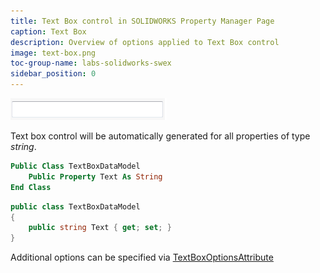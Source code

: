```yaml
---
title: Text Box control in SOLIDWORKS Property Manager Page
caption: Text Box
description: Overview of options applied to Text Box control
image: text-box.png
toc-group-name: labs-solidworks-swex
sidebar_position: 0
---
```

![Text Box control](text-box.png)

Text box control will be automatically generated for all properties of type *string*.

~~~vb
Public Class TextBoxDataModel
    Public Property Text As String
End Class
~~~


~~~cs
public class TextBoxDataModel
{
    public string Text { get; set; }
}
~~~


Additional options can be specified via [TextBoxOptionsAttribute](https://docs.codestack.net/swex/pmpage/html/T_CodeStack_SwEx_PMPage_Attributes_TextBoxOptionsAttribute.htm)
